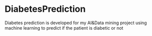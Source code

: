 # DiabetesPrediction
Diabetes prediction is developed for my AI&amp;Data mining project using machine learning to predict if the patient is diabetic or not
